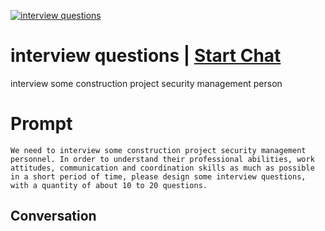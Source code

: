 
[![ interview  questions](https://flow-prompt-covers.s3.us-west-1.amazonaws.com/icon/abstract/abs_5.png)](https://gptcall.net/chat.html?data=%7B%22contact%22%3A%7B%22id%22%3A%22yGf2IpPFkeHDf1vV8Ac01%22%2C%22flow%22%3Atrue%7D%7D)
#  interview  questions | [Start Chat](https://gptcall.net/chat.html?data=%7B%22contact%22%3A%7B%22id%22%3A%22yGf2IpPFkeHDf1vV8Ac01%22%2C%22flow%22%3Atrue%7D%7D)
 interview some construction project security management person

# Prompt

```
We need to interview some construction project security management personnel. In order to understand their professional abilities, work attitudes, communication and coordination skills as much as possible in a short period of time, please design some interview questions, with a quantity of about 10 to 20 questions.
```

## Conversation




